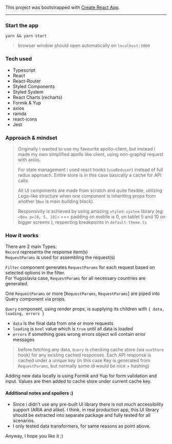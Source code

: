 This project was bootstrapped with [Create React App](https://github.com/facebook/create-react-app).

---

### Start the app  
`yarn && yarn start`
> browser window should open automatically on `localhost:3000`   

### Tech used
- Typescript
- React
- React-Router
- Styled Components 
- Styled System
- React Charts (recharts)
- Formik & Yup
- axios
- ramda
- react-icons
- Jest 

### Approach & mindset  

> Originally i wanted to use my favourite apollo-client, but instead i made my own simplified apollo like client, using non-graphql request with axios.
>
> For state management i used react hooks (`useReducer`) instead of full redux approach. Entire store is in this case basically a cache for API calls.  
> 
> All UI components are made from scratch and quite flexible, utilizing Lego-like structure when one component is inheriting props from another (`Box` is main building block).
>
> Responsivity is achieved by using amazing `styled-system` library (eg: `<Box p=[0, 5, 10]>` === padding on mobile is 0, on tablet 5 and 10 on bigger screens ), respecting breakpoints in `default-theme.ts`

### How it works

There are 2 main Types:  
`Record` represents the response item(s)  
`RequestParams` is used for assembling the request(s)   

`Filter` component generates `RequestParams` for each request based on selected options in the filter.  
For Yugoslavia case, `RequestParams` for all necessary countries are generated.  

One `RequestParams` or more [`RequestParams`, `RequestParams`] are piped into Query component via props.    

`Query` component, using render props, is supplying its children with `{ data, loading, errors }`  
- `data` is the final data from one or more requests
- `loading` is `bool` value which is `true` until all data is loaded  
- `errors` if something goes wrong errors object will contain error messages    
> before fetching any data, `Query` is checking cache store (via `useStore` hook) for any existing  cached responses. Each API response is cached under a unique key (in this case Key is generated from `RequestParams`, but normally some id would be nice + hashing) 

Adding new data locally is using Formik and Yup for form validation and input. Values are then added to cache store under current cache key. 


#### Additional notes and spoilers :)
- Since i didn't use any pre-built UI library there is not much accessibility support (ARIA and alike). I think, in real production app, this UI library should be extracted into separate package and fully tested for all scenarios.  
- I only tested data transformers, for same reasons as point above.  


Anyway, I hope you like it ;)
